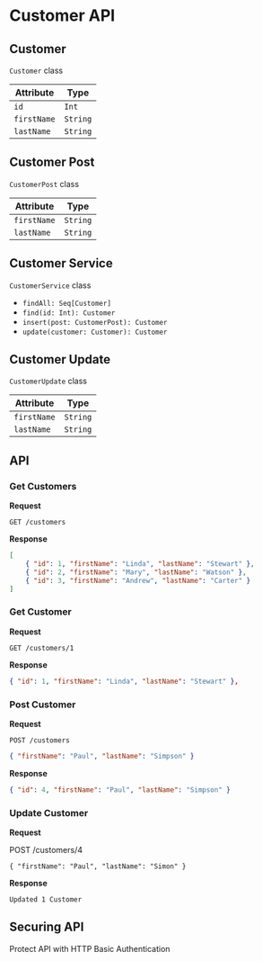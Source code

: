 # Customer API

## Customer

`Customer` class

| Attribute   | Type     |
|-------------|----------|
| `id`        | `Int`    |
| `firstName` | `String` |
| `lastName`  | `String` |

## Customer Post

`CustomerPost` class

| Attribute   | Type     |
|-------------|----------|
| `firstName` | `String` |
| `lastName`  | `String` |

## Customer Service

`CustomerService` class

* `findAll: Seq[Customer]`
* `find(id: Int): Customer`
* `insert(post: CustomerPost): Customer`
* `update(customer: Customer): Customer`

## Customer Update

`CustomerUpdate` class

| Attribute   | Type     |
|-------------|----------|
| `firstName` | `String` |
| `lastName`  | `String` |

## API

### Get Customers

**Request**

`GET /customers`

**Response**

```json
[
    { "id": 1, "firstName": "Linda", "lastName": "Stewart" },
    { "id": 2, "firstName": "Mary", "lastName": "Watson" },
    { "id": 3, "firstName": "Andrew", "lastName": "Carter" }
]
```

### Get Customer

**Request**

`GET /customers/1`

**Response**

```json
{ "id": 1, "firstName": "Linda", "lastName": "Stewart" },
```

### Post Customer

**Request**

`POST /customers`

```json
{ "firstName": "Paul", "lastName": "Simpson" }
```

**Response**

```json 
{ "id": 4, "firstName": "Paul", "lastName": "Simpson" }
```

### Update Customer

**Request**

POST /customers/4

```
{ "firstName": "Paul", "lastName": "Simon" }
```

**Response**

```
Updated 1 Customer
```

## Securing API

Protect API with HTTP Basic Authentication
